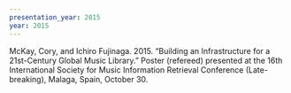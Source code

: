 ```yaml
---
presentation_year: 2015
year: 2015
---
```


McKay, Cory, and Ichiro Fujinaga. 2015. “Building an Infrastructure for a 21st-Century Global Music Library.” Poster (refereed) presented at the 16th International Society for Music Information Retrieval Conference (Late-breaking), Malaga, Spain, October 30.